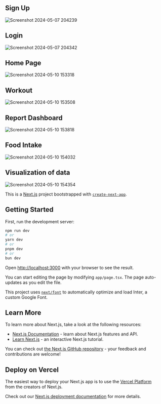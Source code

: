 ## Sign Up
![Screenshot 2024-05-07 204239](https://github.com/Sahil7958/Fitness_Frontend/assets/113251909/24dc66f6-0bd6-448e-9b55-a5973d912e1d)
## Login
![Screenshot 2024-05-07 204342](https://github.com/Sahil7958/Fitness_Frontend/assets/113251909/39c42344-f263-4ecf-bcde-5823f6eab152)
## Home Page
![Screenshot 2024-05-10 153318](https://github.com/Sahil7958/Fitness_Frontend/assets/113251909/e28904ea-542a-4450-aaf9-d7cbdafd1e0f)
## Workout
![Screenshot 2024-05-10 153508](https://github.com/Sahil7958/Fitness_Frontend/assets/113251909/fb048b22-559f-4f85-9088-9b59be6d736c)
## Report Dashboard
![Screenshot 2024-05-10 153818](https://github.com/Sahil7958/Fitness_Frontend/assets/113251909/3a5b1487-b721-4058-93e8-30bc1b3300db)
## Food Intake
![Screenshot 2024-05-10 154032](https://github.com/Sahil7958/Fitness_Frontend/assets/113251909/6acc17a8-acf2-48fb-8f5c-cab11d8252a6)
## Visualization of data
![Screenshot 2024-05-10 154354](https://github.com/Sahil7958/Fitness_Frontend/assets/113251909/068f6a53-36db-4d23-9056-1f22eb818350)


This is a [Next.js](https://nextjs.org/) project bootstrapped with [`create-next-app`](https://github.com/vercel/next.js/tree/canary/packages/create-next-app).

## Getting Started

First, run the development server:

```bash
npm run dev
# or
yarn dev
# or
pnpm dev
# or
bun dev
```

Open [http://localhost:3000](http://localhost:3000) with your browser to see the result.

You can start editing the page by modifying `app/page.tsx`. The page auto-updates as you edit the file.

This project uses [`next/font`](https://nextjs.org/docs/basic-features/font-optimization) to automatically optimize and load Inter, a custom Google Font.

## Learn More

To learn more about Next.js, take a look at the following resources:

- [Next.js Documentation](https://nextjs.org/docs) - learn about Next.js features and API.
- [Learn Next.js](https://nextjs.org/learn) - an interactive Next.js tutorial.

You can check out [the Next.js GitHub repository](https://github.com/vercel/next.js/) - your feedback and contributions are welcome!

## Deploy on Vercel

The easiest way to deploy your Next.js app is to use the [Vercel Platform](https://vercel.com/new?utm_medium=default-template&filter=next.js&utm_source=create-next-app&utm_campaign=create-next-app-readme) from the creators of Next.js.

Check out our [Next.js deployment documentation](https://nextjs.org/docs/deployment) for more details.
#
